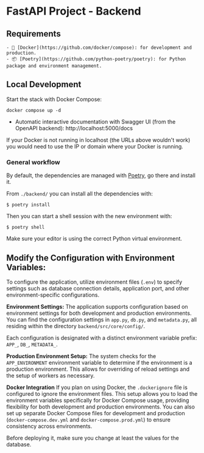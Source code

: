 # FastAPI Project - Backend

## Requirements

    - 🐋 [Docker](https://github.com/docker/compose): for development and production.
    - 📦 [Poetry](https://github.com/python-poetry/poetry): for Python package and environment management.

## Local Development

Start the stack with Docker Compose:

```commandline
docker compose up -d
```

- Automatic interactive documentation with Swagger UI (from the OpenAPI backend): http://localhost:5000/docs

If your Docker is not running in localhost (the URLs above wouldn't work) you would need to use the IP or domain where your Docker is running.

### General workflow

By default, the dependencies are managed with [Poetry](https://github.com/python-poetry/poetry), go there and install it.

From `./backend/` you can install all the dependencies with:

```commandline
$ poetry install
```

Then you can start a shell session with the new environment with:

```commandline
$ poetry shell
```

Make sure your editor is using the correct Python virtual environment.

## Modify the Configuration with Environment Variables:

To configure the application, utilize environment files (`.env`) to specify settings such as database connection details, application port, and other environment-specific configurations.

**Environment Settings:**
The application supports configuration based on environment settings for both development and production environments. You can find the configuration settings in `app.py`, `db.py`, and `metadata.py`, all residing within the directory `backend/src/core/config/`.

Each configuration is designated with a distinct environment variable prefix: `APP_`, `DB_`, `METADATA_`.

**Production Environment Setup:**
The system checks for the `APP_ENVIRONMENT` environment variable to determine if the environment is a production environment. This allows for overriding of reload settings and the setup of workers as necessary.

**Docker Integration**
If you plan on using Docker, the `.dockerignore` file is configured to ignore the environment files. This setup allows you to load the environment variables specifically for Docker Compose usage, providing flexibility for both development and production environments. You can also set up separate Docker Compose files for development and production (`docker-compose.dev.yml` and `docker-compose.prod.yml`) to ensure consistency across environments.

Before deploying it, make sure you change at least the values for the database.
